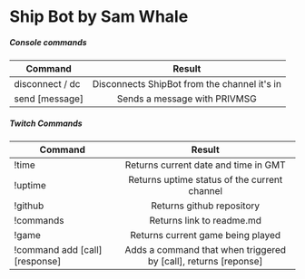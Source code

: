 # Ship Bot by Sam Whale

##### Console commands
| Command       | Result        |
| ------------- |:-------------:|
| disconnect / dc | Disconnects ShipBot from the channel it's in |
| send [message] | Sends a message with PRIVMSG |

##### Twitch Commands
| Command       | Result        |
| ------------- |:-------------:|
| !time         | Returns current date and time in GMT |
| !uptime       | Returns uptime status of the current channel |
| !github       | Returns github repository |
| !commands     | Returns link to readme.md |
| !game         | Returns current game being played |
| !command add [call] [response] | Adds a command that when triggered by [call], returns [reponse] |
